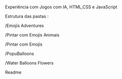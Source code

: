 <p><b></b>Experiência com Jogos com IA, HTML,CSS e JavaScript</p></b>
<p>Estrutura das pastas :</p>
<p>/Emojis Adventures</p>
<p>/Pintar com Emojis Animais</p>
<p>/Pintar com Emojis</p>
<p>/PopuBalloons</p>
<p>/Water Balloons Flowers</p>
<p>Readme</p>
